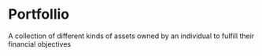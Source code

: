 # Portfollio
A collection of different kinds of assets owned by an individual to fulfill their financial objectives
